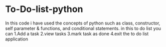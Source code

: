 # To-Do-list-python
In this code i have used the concepts of python such as class, constructor, self parameter & functions, and conditional statements.
in this to do list you can
1.Add a task
2.view tasks
3.mark task as done
4.exit the to do list application
